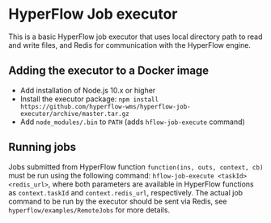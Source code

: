 # HyperFlow Job executor

This is a basic HyperFlow job executor that uses local directory path to read and write files, and Redis for communication with the HyperFlow engine.

## Adding the executor to a Docker image
- Add installation of Node.js 10.x or higher 
- Install the executor package: `npm install https://github.com/hyperflow-wms/hyperflow-job-executor/archive/master.tar.gz`
- Add `node_modules/.bin` to `PATH` (adds `hflow-job-execute` command)

## Running jobs
Jobs submitted from HyperFlow function `function(ins, outs, context, cb)`  must be run using the following command: `hflow-job-execute <taskId> <redis_url>`, where both parameters are available in HyperFlow functions as `context.taskId` and `context.redis_url`, respectively. The actual job command to be run by the executor should be sent via Redis, see `hyperflow/examples/RemoteJobs` for more details.
